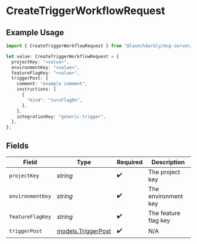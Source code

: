 # CreateTriggerWorkflowRequest

## Example Usage

```typescript
import { CreateTriggerWorkflowRequest } from "@launchdarkly/mcp-server/models/operations";

let value: CreateTriggerWorkflowRequest = {
  projectKey: "<value>",
  environmentKey: "<value>",
  featureFlagKey: "<value>",
  triggerPost: {
    comment: "example comment",
    instructions: [
      {
        "kind": "turnFlagOn",
      },
    ],
    integrationKey: "generic-trigger",
  },
};
```

## Fields

| Field                                             | Type                                              | Required                                          | Description                                       |
| ------------------------------------------------- | ------------------------------------------------- | ------------------------------------------------- | ------------------------------------------------- |
| `projectKey`                                      | *string*                                          | :heavy_check_mark:                                | The project key                                   |
| `environmentKey`                                  | *string*                                          | :heavy_check_mark:                                | The environment key                               |
| `featureFlagKey`                                  | *string*                                          | :heavy_check_mark:                                | The feature flag key                              |
| `triggerPost`                                     | [models.TriggerPost](../../models/triggerpost.md) | :heavy_check_mark:                                | N/A                                               |